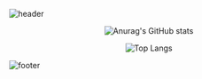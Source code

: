 ![header](https://capsule-render.vercel.app/api?type=slice&color=0:E55D87,100:5FC3E4&height=200&section=header&text=✨LyricZen%20Story&fontAlign=70%&fontAlignY=35&fontColor=FFFFFF&fontSize=30&rotate=13&animation=twinkling)

<!--
**LyricZen/LyricZen** is a ✨ _special_ ✨ repository because its `README.md` (this file) appears on your GitHub profile.

Here are some ideas to get you started:

- 🔭 I’m currently working on ...
- 🌱 I’m currently learning ...
- 👯 I’m looking to collaborate on ...
- 🤔 I’m looking for help with ...
- 💬 Ask me about ...
- 📫 How to reach me: ...
- 😄 Pronouns: ...
- ⚡ Fun fact: ...
-->
<div align="center" transform: "rotate(45deg)">
  
![Anurag's GitHub stats](https://github-readme-stats.vercel.app/api?username=LyricZen&show_icons=true&bg_color=DEG,5FC3E4,E55D87)

</div>
<div align="center">
  
![Top Langs](https://github-readme-stats.vercel.app/api/top-langs/?username=LyricZen&layout=compact&bg_color=DEG,5FC3E4,E55D87)

</div>

![footer](https://capsule-render.vercel.app/api?type=slice&color=0:5FC3E4,100:E55D87&height=200&section=footer&text=✨LyricZen%20Story&fontAlign=30%&fontAlignY=65&fontColor=FFFFFF&fontSize=30&rotate=13&animation=twinkling)

